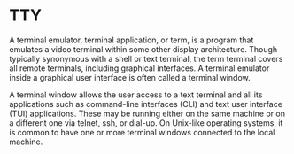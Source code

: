 # TTY


A terminal emulator, terminal application, or term, is a program that
emulates a video terminal within some other display architecture. Though
typically synonymous with a shell or text terminal, the term terminal
covers all remote terminals, including graphical interfaces. A terminal
emulator inside a graphical user interface is often called a terminal
window.

A terminal window allows the user access to a text terminal and all its
applications such as command-line interfaces (CLI) and text user
interface (TUI) applications. These may be running either on the same
machine or on a different one via telnet, ssh, or dial-up. On Unix-like
operating systems, it is common to have one or more terminal windows
connected to the local machine.


